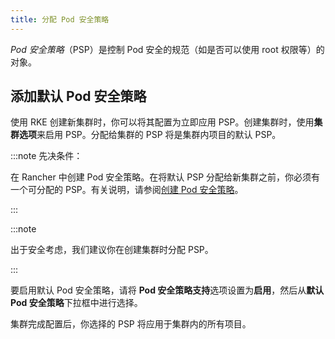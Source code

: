 ```yaml
---
title: 分配 Pod 安全策略
---
```


_Pod 安全策略_（PSP）是控制 Pod 安全的规范（如是否可以使用 root 权限等）的对象。

## 添加默认 Pod 安全策略

使用 RKE 创建新集群时，你可以将其配置为立即应用 PSP。创建集群时，使用**集群选项**来启用 PSP。分配给集群的 PSP 将是集群内项目的默认 PSP。

:::note 先决条件：

在 Rancher 中创建 Pod 安全策略。在将默认 PSP 分配给新集群之前，你必须有一个可分配的 PSP。有关说明，请参阅[创建 Pod 安全策略](create.md)。

:::

:::note

出于安全考虑，我们建议你在创建集群时分配 PSP。

:::

要启用默认 Pod 安全策略，请将 **Pod 安全策略支持**选项设置为**启用**，然后从**默认 Pod 安全策略**下拉框中进行选择。

集群完成配置后，你选择的 PSP 将应用于集群内的所有项目。
